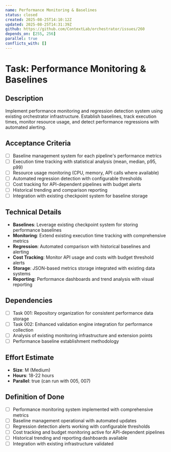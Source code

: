 ```yaml
---
name: Performance Monitoring & Baselines
status: closed
created: 2025-08-25T14:10:12Z
updated: 2025-08-25T14:31:39Z
github: https://github.com/ContextLab/orchestrator/issues/260
depends_on: [255, 256]
parallel: true
conflicts_with: []
---
```


# Task: Performance Monitoring & Baselines

## Description
Implement performance monitoring and regression detection system using existing orchestrator infrastructure. Establish baselines, track execution times, monitor resource usage, and detect performance regressions with automated alerting.

## Acceptance Criteria
- [ ] Baseline management system for each pipeline's performance metrics
- [ ] Execution time tracking with statistical analysis (mean, median, p95, p99)
- [ ] Resource usage monitoring (CPU, memory, API calls where available)
- [ ] Automated regression detection with configurable thresholds
- [ ] Cost tracking for API-dependent pipelines with budget alerts
- [ ] Historical trending and comparison reporting
- [ ] Integration with existing checkpoint system for baseline storage

## Technical Details
- **Baselines**: Leverage existing checkpoint system for storing performance baselines
- **Monitoring**: Extend existing execution time tracking with comprehensive metrics
- **Regression**: Automated comparison with historical baselines and alerting
- **Cost Tracking**: Monitor API usage and costs with budget threshold alerts
- **Storage**: JSON-based metrics storage integrated with existing data systems
- **Reporting**: Performance dashboards and trend analysis with visual reporting

## Dependencies
- [ ] Task 001: Repository organization for consistent performance data storage
- [ ] Task 002: Enhanced validation engine integration for performance collection
- [ ] Analysis of existing monitoring infrastructure and extension points
- [ ] Performance baseline establishment methodology

## Effort Estimate
- **Size**: M (Medium)
- **Hours**: 18-22 hours
- **Parallel**: true (can run with 005, 007)

## Definition of Done
- [ ] Performance monitoring system implemented with comprehensive metrics
- [ ] Baseline management operational with automated updates
- [ ] Regression detection alerts working with configurable thresholds
- [ ] Cost tracking and budget monitoring active for API-dependent pipelines
- [ ] Historical trending and reporting dashboards available
- [ ] Integration with existing infrastructure validated
